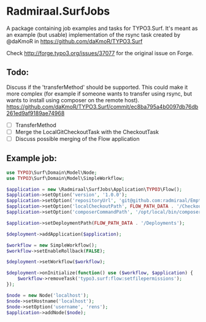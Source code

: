 Radmiraal.SurfJobs
==================

A package containing job examples and tasks for TYPO3.Surf. It's meant
as an example (but usable) implementation of the rsync task created
by @daKmoR in https://github.com/daKmoR/TYPO3.Surf

Check http://forge.typo3.org/issues/37077 for the original issue on Forge.

Todo:
-----

Discuss if the 'transferMethod' should be supported. This could make it
more complex (for example if someone wants to transfer using rsync, but
wants to install using composer on the remote host).
https://github.com/daKmoR/TYPO3.Surf/commit/ec8ba795a4b0097db76db261ed9af9189ae74968

- [ ] TransferMethod
- [ ] Merge the LocalGitCheckoutTask with the CheckoutTask
- [ ] Discuss possible merging of the Flow application

Example job:
------------

```php
use TYPO3\Surf\Domain\Model\Node;
use TYPO3\Surf\Domain\Model\SimpleWorkflow;

$application = new \Radmiraal\SurfJobs\Application\TYPO3\Flow();
$application->setOption('version', '1.0.0');
$application->setOption('repositoryUrl', 'git@github.com:radmiraal/EmptyFlowDistribution.git');
$application->setOption('localCheckoutPath', FLOW_PATH_DATA . '/Checkout');
$application->setOption('composerCommandPath', '/opt/local/bin/composer');

$application->setDeploymentPath(FLOW_PATH_DATA . '/Deployments');

$deployment->addApplication($application);

$workflow = new SimpleWorkflow();
$workflow->setEnableRollback(FALSE);

$deployment->setWorkflow($workflow);

$deployment->onInitialize(function() use ($workflow, $application) {
	$workflow->removeTask('typo3.surf:flow:setfilepermissions');
});

$node = new Node('localhost');
$node->setHostname('localhost');
$node->setOption('username', 'rens');
$application->addNode($node);
```